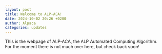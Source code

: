 ```yaml
---
layout: post
title: Welcome to ALP-ACA!
date: 2024-10-02 20:26 +0200
author: Alpaca
categories: updates
---
```


This is the webpage of ALP-ACA, the ALP Automated Computing Algorithm. For the moment there is not much over here, but check back soon!
